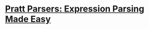 # [Pratt Parsers: Expression Parsing Made Easy](http://journal.stuffwithstuff.com/2011/03/19/pratt-parsers-expression-parsing-made-easy/)
